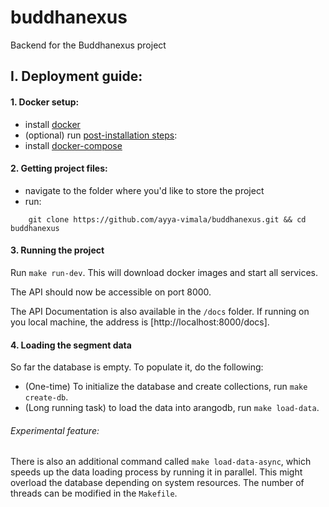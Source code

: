 # buddhanexus
Backend for the Buddhanexus project

## I. Deployment guide:

#### 1. Docker setup:
- install [docker](https://docs.docker.com/install/linux/docker-ce/debian/)
- (optional) run [post-installation steps](https://docs.docker.com/install/linux/linux-postinstall/):
- install [docker-compose](https://docs.docker.com/compose/install/)

#### 2. Getting project files:
- navigate to the folder where you'd like to store the project
- run:

```shell
    git clone https://github.com/ayya-vimala/buddhanexus.git && cd buddhanexus
```

#### 3. Running the project
Run `make run-dev`. This will download docker images and start all services.

The API should now be accessible on port 8000.  

The API Documentation is also available in the `/docs` folder. 
If running on you local machine, the address is [http://localhost:8000/docs].

#### 4. Loading the segment data
So far the database is empty. To populate it, do the following:
- (One-time) To initialize the database and create collections, run `make create-db`.
- (Long running task) to load the data into arangodb, run `make load-data`. 

###### Experimental feature:
There is also an additional command called `make load-data-async`, 
which speeds up the data loading process by running it in parallel.
This might overload the database depending on system resources.
The number of threads can be modified in the `Makefile`.
